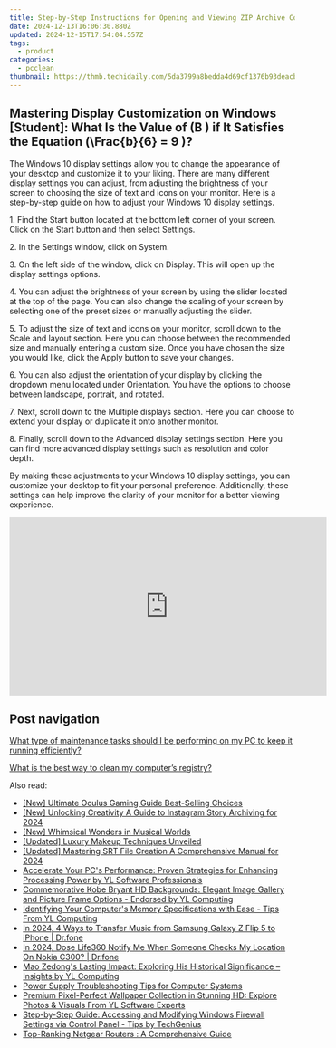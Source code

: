 ```yaml
---
title: Step-by-Step Instructions for Opening and Viewing ZIP Archive Contents in Windows with Help From YL Software Solutions
date: 2024-12-13T16:06:30.880Z
updated: 2024-12-15T17:54:04.557Z
tags:
  - product
categories:
  - pcclean
thumbnail: https://thmb.techidaily.com/5da3799a8bedda4d69cf1376b93deacb85f38c0ac9294944d02b8e17d908c0f4.png
---
```


## Mastering Display Customization on Windows [Student]: What Is the Value of \(B \) if It Satisfies the Equation \(\Frac{b}{6} = 9 \)?

The Windows 10 display settings allow you to change the appearance of your desktop and customize it to your liking. There are many different display settings you can adjust, from adjusting the brightness of your screen to choosing the size of text and icons on your monitor. Here is a step-by-step guide on how to adjust your Windows 10 display settings. 

1\. Find the Start button located at the bottom left corner of your screen. Click on the Start button and then select Settings.

2\. In the Settings window, click on System.

3\. On the left side of the window, click on Display. This will open up the display settings options. 

4\. You can adjust the brightness of your screen by using the slider located at the top of the page. You can also change the scaling of your screen by selecting one of the preset sizes or manually adjusting the slider.

5\. To adjust the size of text and icons on your monitor, scroll down to the Scale and layout section. Here you can choose between the recommended size and manually entering a custom size. Once you have chosen the size you would like, click the Apply button to save your changes.

6\. You can also adjust the orientation of your display by clicking the dropdown menu located under Orientation. You have the options to choose between landscape, portrait, and rotated.

7\. Next, scroll down to the Multiple displays section. Here you can choose to extend your display or duplicate it onto another monitor.

8\. Finally, scroll down to the Advanced display settings section. Here you can find more advanced display settings such as resolution and color depth. 

By making these adjustments to your Windows 10 display settings, you can customize your desktop to fit your personal preference. Additionally, these settings can help improve the clarity of your monitor for a better viewing experience.

<!-- affiliate ads begin -->
<iframe width="560" height="315" src="https://www.youtube.com/embed/hZsnjxeSh1U?si=hZIfzQPDNX5KtOCg" title="YouTube video player" frameborder="0" allow="accelerometer; autoplay; clipboard-write; encrypted-media; gyroscope; picture-in-picture; web-share" referrerpolicy="strict-origin-when-cross-origin" allowfullscreen></iframe>
<!-- affiliate ads end -->

## Post navigation

[What type of maintenance tasks should I be performing on my PC to keep it running efficiently?](https://tools.techidaily.com/pcclean/products/)

[What is the best way to clean my computer’s registry?](https://tools.techidaily.com/pcclean/products/)

<ins class="adsbygoogle"
     style="display:block"
     data-ad-format="autorelaxed"
     data-ad-client="ca-pub-7571918770474297"
     data-ad-slot="1223367746"></ins>

<ins class="adsbygoogle"
     style="display:block"
     data-ad-client="ca-pub-7571918770474297"
     data-ad-slot="8358498916"
     data-ad-format="auto"
     data-full-width-responsive="true"></ins>

<span class="atpl-alsoreadstyle">Also read:</span>
<div><ul>
<li><a href="https://some-tips.techidaily.com/new-ultimate-oculus-gaming-guide-best-selling-choices/"><u>[New] Ultimate Oculus Gaming Guide Best-Selling Choices</u></a></li>
<li><a href="https://instagram-videos.techidaily.com/new-unlocking-creativity-a-guide-to-instagram-story-archiving-for-2024/"><u>[New] Unlocking Creativity A Guide to Instagram Story Archiving for 2024</u></a></li>
<li><a href="https://facebook-video-footage.techidaily.com/new-whimsical-wonders-in-musical-worlds/"><u>[New] Whimsical Wonders in Musical Worlds</u></a></li>
<li><a href="https://fox-info.techidaily.com/updated-luxury-makeup-techniques-unveiled/"><u>[Updated] Luxury Makeup Techniques Unveiled</u></a></li>
<li><a href="https://article-tips.techidaily.com/updated-mastering-srt-file-creation-a-comprehensive-manual-for-2024/"><u>[Updated] Mastering SRT File Creation A Comprehensive Manual for 2024</u></a></li>
<li><a href="https://discover-alternatives.techidaily.com/accelerate-your-pcs-performance-proven-strategies-for-enhancing-processing-power-by-yl-software-professionals/"><u>Accelerate Your PC's Performance: Proven Strategies for Enhancing Processing Power by YL Software Professionals</u></a></li>
<li><a href="https://discover-alternatives.techidaily.com/commemorative-kobe-bryant-hd-backgrounds-elegant-image-gallery-and-picture-frame-options-endorsed-by-yl-computing/"><u>Commemorative Kobe Bryant HD Backgrounds: Elegant Image Gallery and Picture Frame Options - Endorsed by YL Computing</u></a></li>
<li><a href="https://discover-alternatives.techidaily.com/identifying-your-computers-memory-specifications-with-ease-tips-from-yl-computing/"><u>Identifying Your Computer's Memory Specifications with Ease - Tips From YL Computing</u></a></li>
<li><a href="https://android-transfer.techidaily.com/in-2024-4-ways-to-transfer-music-from-samsung-galaxy-z-flip-5-to-iphone-drfone-by-drfone-transfer-from-android-transfer-from-android/"><u>In 2024, 4 Ways to Transfer Music from Samsung Galaxy Z Flip 5 to iPhone | Dr.fone</u></a></li>
<li><a href="https://review-topics.techidaily.com/in-2024-dose-life360-notify-me-when-someone-checks-my-location-on-nokia-c300-drfone-by-drfone-virtual-android/"><u>In 2024, Dose Life360 Notify Me When Someone Checks My Location On Nokia C300? | Dr.fone</u></a></li>
<li><a href="https://discover-alternatives.techidaily.com/mao-zedongs-lasting-impact-exploring-his-historical-significance-insights-by-yl-computing/"><u>Mao Zedong's Lasting Impact: Exploring His Historical Significance – Insights by YL Computing</u></a></li>
<li><a href="https://discover-alternatives.techidaily.com/power-supply-troubleshooting-tips-for-computer-systems/"><u>Power Supply Troubleshooting Tips for Computer Systems</u></a></li>
<li><a href="https://discover-alternatives.techidaily.com/premium-pixel-perfect-wallpaper-collection-in-stunning-hd-explore-photos-and-visuals-from-yl-software-experts/"><u>Premium Pixel-Perfect Wallpaper Collection in Stunning HD: Explore Photos & Visuals From YL Software Experts</u></a></li>
<li><a href="https://discover-alternatives.techidaily.com/step-by-step-guide-accessing-and-modifying-windows-firewall-settings-via-control-panel-tips-by-techgenius/"><u>Step-by-Step Guide: Accessing and Modifying Windows Firewall Settings via Control Panel - Tips by TechGenius</u></a></li>
<li><a href="https://buynow-tips.techidaily.com/top-ranking-netgear-routers-a-comprehensive-guide/"><u>Top-Ranking Netgear Routers : A Comprehensive Guide</u></a></li>
</ul></div>

